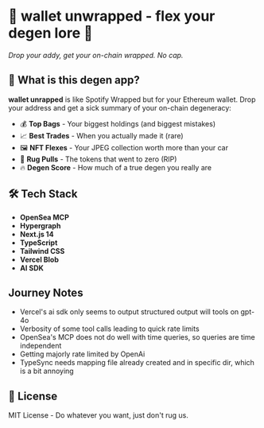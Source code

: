 # 🚀 wallet unwrapped - flex your degen lore 💎

*Drop your addy, get your on-chain wrapped. No cap.*

## 🎯 What is this degen app?

**wallet unrapped** is like Spotify Wrapped but for your Ethereum wallet. Drop your address and get a sick summary of your on-chain degeneracy:

- 💰 **Top Bags** - Your biggest holdings (and biggest mistakes)
- 📈 **Best Trades** - When you actually made it (rare)
- 🖼️ **NFT Flexes** - Your JPEG collection worth more than your car
- 💸 **Rug Pulls** - The tokens that went to zero (RIP)
- 🔥 **Degen Score** - How much of a true degen you really are

## 🛠️ Tech Stack

- **OpenSea MCP** 
- **Hypergraph**
- **Next.js 14**
- **TypeScript**
- **Tailwind CSS**
- **Vercel Blob**
- **AI SDK**


## Journey Notes
- Vercel's ai sdk only seems to output structured output will tools on gpt-4o
- Verbosity of some tool calls leading to quick rate limits
- OpenSea's MCP does not do well with time queries, so queries are time independent
- Getting majorly rate limited by OpenAi
- TypeSync needs mapping file already created and in specific dir, which is a bit annoying


## 📜 License

MIT License - Do whatever you want, just don't rug us.
